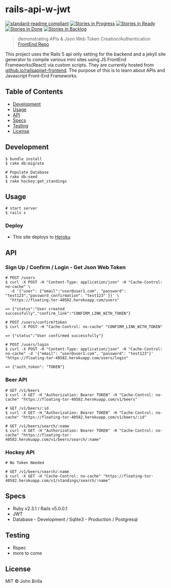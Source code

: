 # rails-api-w-jwt

[![standard-readme compliant](https://img.shields.io/badge/standard--readme-OK-green.svg?style=flat-square)](https://github.com/RichardLitt/standard-readme)
[![Stories in Progress](https://badge.waffle.io/jbcool17/railsapijwt.svg?label=In%20Progress&title=In%20Progress)](http://waffle.io/jbcool17/railsapijwt)
[![Stories in Ready](https://badge.waffle.io/jbcool17/railsapijwt.svg?label=ready&title=Ready)](http://waffle.io/jbcool17/railsapijwt)
[![Stories in Done](https://badge.waffle.io/jbcool17/railsapijwt.svg?label=done&title=Done)](http://waffle.io/jbcool17/railsapijwt)
[![Stories in Backlog](https://badge.waffle.io/jbcool17/railsapijwt.svg?label=backlog&title=backlog)](http://waffle.io/jbcool17/railsapijwt)

> demonstrating APIs &amp; Json Web Token Creation/Authentication
> [FrontEnd Repo](https://github.com/jbcool17/railsapijwt-frontend)

This project uses the Rails 5 api only setting for the backend and a jekyll site generator to compile various mini sites using JS FrontEnd Frameworks(React) via custom scripts. They are currently hosted from [github.io/railsapijwt-frontend](https://github.com/jbcool17/railsapijwt-frontend). The purpose of this is to learn about APIs and Javascript Front-End Frameworks.

## Table of Contents

- [Development](#development)
- [Usage](#usage)
- [API](#api)
- [Specs](#specs)
- [Testing](#testing)
- [License](#license)

## Development
```
$ bundle install
$ rake db:migrate

# Populate Database
$ rake db:seed
$ rake hockey:get_standings
```

## Usage
```
# start server
$ rails s
```
### Deploy
- This site deploys to [Heroku](https://floating-tor-40582.herokuapp.com/)

## API

### Sign Up / Confirm / Login - Get Json Web Token
```
# POST /users
$ curl -X POST -H "Content-Type: application/json" -H "Cache-Control: no-cache" \
  -d '{"user": {"email":"user@user1.com", "password": "test123","password_confirmation": "test123" }}' \
  "https://floating-tor-40582.herokuapp.com/users"

=> {"status":"User created successfully","confirm_link":"CONFIRM_LINK_WITH_TOKEN"}

# POST /users/confirm?token
$ curl -X POST -H "Cache-Control: no-cache" "CONFIRM_LINK_WITH_TOKEN"

=> {"status":"User confirmed successfully"}

# POST /users/login
$ curl -X POST -H "Content-Type: application/json" -H "Cache-Control: no-cache" -d '{"email": "user@user1.com", "password": "test123"}' "https://floating-tor-40582.herokuapp.com/users/login"

=> {"auth_token": "TOKEN"}
```

### Beer API
```
# GET /v1/beers
$ curl -X GET -H "Authorization: Bearer TOKEN" -H "Cache-Control: no-cache" "https://floating-tor-40582.herokuapp.com/v1/beers"

# GET /v1/beers/:id
$ curl -X GET -H "Authorization: Bearer TOKEN" -H "Cache-Control: no-cache" "https://floating-tor-40582.herokuapp.com/v1/beers/:id"

# GET /v1/beers/search/:name
$ curl -X GET -H "Authorization: Bearer TOKEN" -H "Cache-Control: no-cache" "https://floating-tor-40582.herokuapp.com/v1/beers/search/:name"
```

### Hockey API
```
# No Token Needed

# GET /v1/beers/search/:name
$ curl -X GET -H "Cache-Control: no-cache" "https://floating-tor-40582.herokuapp.com/v1/standings/search/:name"
```

## Specs
- Ruby v2.3.1 / Rails v5.0.0.1
- JWT
- Database - Development / Sqlite3 - Production / Postgresql

## Testing
- Rspec
- more to come

## License

MIT © John Brilla
